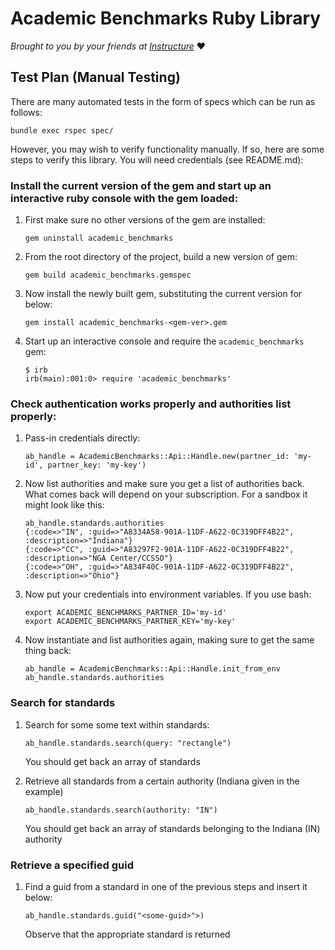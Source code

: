 # Academic Benchmarks Ruby Library

_Brought to you by your friends at [Instructure](https://www.instructure.com/)_ :heart:

## Test Plan (Manual Testing)

There are many automated tests in the form of specs which can be run as follows:

    bundle exec rspec spec/

However, you may wish to verify functionality manually.  If so, here are some steps to verify this library.  You will need credentials (see README.md):

### Install the current version of the gem and start up an interactive ruby console with the gem loaded:

1. First make sure no other versions of the gem are installed:

    ```
    gem uninstall academic_benchmarks
    ```

1. From the root directory of the project, build a new version of gem:

    ```
    gem build academic_benchmarks.gemspec
    ```

1. Now install the newly built gem, substituting the current version for <gem-ver> below:

    ```
    gem install academic_benchmarks-<gem-ver>.gem
    ```

1. Start up an interactive console and require the `academic_benchmarks` gem:

    ```
    $ irb
    irb(main):001:0> require 'academic_benchmarks'
    ```

### Check authentication works properly and authorities list properly:

1. Pass-in credentials directly:

    ```
    ab_handle = AcademicBenchmarks::Api::Handle.new(partner_id: 'my-id', partner_key: 'my-key')
    ```

1. Now list authorities and make sure you get a list of authorities back.  What comes back will depend on your subscription.  For a sandbox it might look like this:

    ```
    ab_handle.standards.authorities
    {:code=>"IN", :guid=>"A8334A58-901A-11DF-A622-0C319DFF4B22", :description=>"Indiana"}
    {:code=>"CC", :guid=>"A83297F2-901A-11DF-A622-0C319DFF4B22", :description=>"NGA Center/CCSSO"}
    {:code=>"OH", :guid=>"A834F40C-901A-11DF-A622-0C319DFF4B22", :description=>"Ohio"}
    ```

1. Now put your credentials into environment variables.  If you use bash:

    ```
    export ACADEMIC_BENCHMARKS_PARTNER_ID='my-id'
    export ACADEMIC_BENCHMARKS_PARTNER_KEY='my-key'
    ```

1. Now instantiate and list authorities again, making sure to get the same thing back:

    ```
    ab_handle = AcademicBenchmarks::Api::Handle.init_from_env
    ab_handle.standards.authorities
    ```

### Search for standards

1. Search for some some text within standards:

    ```
    ab_handle.standards.search(query: "rectangle")
    ```

    You should get back an array of standards

1. Retrieve all standards from a certain authority (Indiana given in the example)

    ```
    ab_handle.standards.search(authority: "IN")
    ```

    You should get back an array of standards belonging to the Indiana (IN) authority

### Retrieve a specified guid

1. Find a guid from a standard in one of the previous steps and insert it below:

    ```
    ab_handle.standards.guid("<some-guid>">)
    ```

    Observe that the appropriate standard is returned

